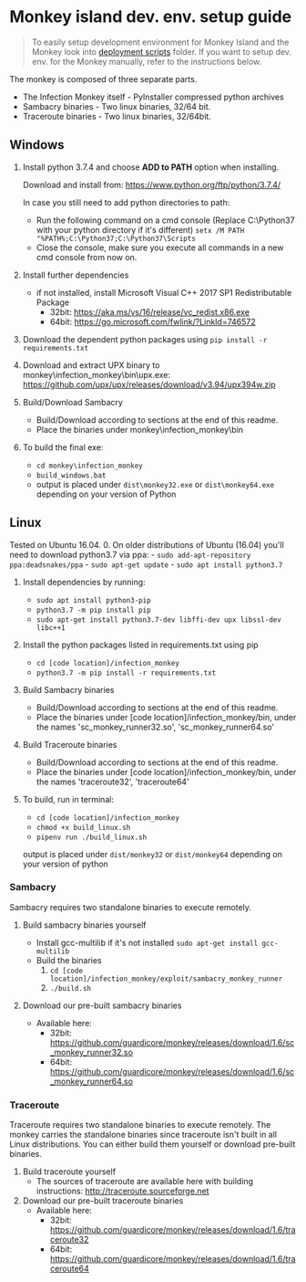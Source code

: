 # Monkey island dev. env. setup guide

>To easily setup development environment for Monkey Island and the Monkey look into [deployment scripts](../../deployment_scripts) folder.
>If you want to setup dev. env. for the Monkey manually, refer to the instructions below.

The monkey is composed of three separate parts.

- The Infection Monkey itself - PyInstaller compressed python archives
- Sambacry binaries - Two linux binaries, 32/64 bit.
- Traceroute binaries - Two linux binaries, 32/64bit.

## Windows

1. Install python 3.7.4 and choose **ADD to PATH** option when installing.

    Download and install from: <https://www.python.org/ftp/python/3.7.4/>

    In case you still need to add python directories to path:
    - Run the following command on a cmd console (Replace C:\Python37 with your python directory if it's different)
    `setx /M PATH "%PATH%;C:\Python37;C:\Python37\Scripts`
    - Close the console, make sure you execute all commands in a new cmd console from now on.
2. Install further dependencies
    - if not installed, install Microsoft Visual C++ 2017 SP1 Redistributable Package
        - 32bit: <https://aka.ms/vs/16/release/vc_redist.x86.exe>
        - 64bit: <https://go.microsoft.com/fwlink/?LinkId=746572>
3. Download the dependent python packages using
        `pip install -r requirements.txt`
4. Download and extract UPX binary to monkey\infection_monkey\bin\upx.exe:
        <https://github.com/upx/upx/releases/download/v3.94/upx394w.zip>
5. Build/Download Sambacry
    - Build/Download according to sections at the end of this readme.
    - Place the binaries under monkey\infection_monkey\bin
6. To build the final exe:
    - `cd monkey\infection_monkey`
    - `build_windows.bat`
    - output is placed under `dist\monkey32.exe` or `dist\monkey64.exe` depending on your version of Python

## Linux

Tested on Ubuntu 16.04.
0. On older distributions of Ubuntu (16.04) you'll need to download python3.7 via ppa:
    - `sudo add-apt-repository ppa:deadsnakes/ppa`
    - `sudo apt-get update`
    - `sudo apt install python3.7`

1. Install dependencies by running:
    - `sudo apt install python3-pip`
    - `python3.7 -m pip install pip`
    - `sudo apt-get install python3.7-dev libffi-dev upx libssl-dev libc++1`

2. Install the python packages listed in requirements.txt using pip
    - `cd [code location]/infection_monkey`
    - `python3.7 -m pip install -r requirements.txt`

3. Build Sambacry binaries
    - Build/Download according to sections at the end of this readme.
    - Place the binaries under [code location]/infection_monkey/bin, under the names 'sc_monkey_runner32.so', 'sc_monkey_runner64.so'

4. Build Traceroute binaries
    - Build/Download according to sections at the end of this readme.
    - Place the binaries under [code location]/infection_monkey/bin, under the names 'traceroute32', 'traceroute64'

5. To build, run in terminal:
    - `cd [code location]/infection_monkey`
    - `chmod +x build_linux.sh`
    - `pipenv run ./build_linux.sh`

    output is placed under `dist/monkey32` or `dist/monkey64` depending on your version of python

### Sambacry

Sambacry requires two standalone binaries to execute remotely.

1. Build sambacry binaries yourself
    - Install gcc-multilib if it's not installed `sudo apt-get install gcc-multilib`
    - Build the binaries
         1. `cd [code location]/infection_monkey/exploit/sambacry_monkey_runner`
         2. `./build.sh`

2. Download our pre-built sambacry binaries
    - Available here:
        - 32bit: <https://github.com/guardicore/monkey/releases/download/1.6/sc_monkey_runner32.so>
        - 64bit: <https://github.com/guardicore/monkey/releases/download/1.6/sc_monkey_runner64.so>

### Traceroute

Traceroute requires two standalone binaries to execute remotely.
The monkey carries the standalone binaries since traceroute isn't built in all Linux distributions.
You can either build them yourself or download pre-built binaries.

1. Build traceroute yourself
    - The sources of traceroute are available here with building instructions: <http://traceroute.sourceforge.net>
1. Download our pre-built traceroute binaries
    - Available here:
        - 32bit: <https://github.com/guardicore/monkey/releases/download/1.6/traceroute32>
        - 64bit: <https://github.com/guardicore/monkey/releases/download/1.6/traceroute64>
